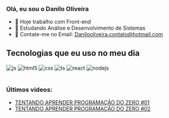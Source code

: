 ### Olá, eu sou o Danilo Oliveira

- 🔭 Hoje trabalho com Front-end
- 🌱 Estudando Análise e Desenvolvimento de Sistemas
- 👯 Contate-me no Email: Danilooliveira.contato@hotmail.com

## Tecnologias que eu uso no meu dia

<div style="display: inline_block">
  <img align="center" alt="js" src="https://img.shields.io/badge/JavaScript-F7DF1E?style=for-the-badge&logo=javascript&logoColor=black" />
  <img align="center" alt="html5" src="https://img.shields.io/badge/HTML5-E34F26?style=for-the-badge&logo=html5&logoColor=white" />
  <img align="center" alt="css" src="https://img.shields.io/badge/CSS3-1572B6?style=for-the-badge&logo=css3&logoColor=white" />
  <img align="center" alt="ts" src="https://img.shields.io/badge/TypeScript-007ACC?style=for-the-badge&logo=typescript&logoColor=white" />
  <img align="center" alt="react" src="https://img.shields.io/badge/React-20232A?style=for-the-badge&logo=react&logoColor=61DAFB" />
  <img align="center" alt="nodejs" src="https://img.shields.io/badge/Node.js-43853D?style=for-the-badge&logo=node.js&logoColor=white" />
</div><br/>

### Últimos videos:
- [TENTANDO APRENDER PROGRAMAÇÃO DO ZERO #01](https://www.youtube.com/watch?v=iYHTL3NK1kc)<br/>
- [TENTANDO APRENDER PROGRAMAÇÃO DO ZERO #02](https://www.youtube.com/watch?v=EEXPglaJmKs)<br/>
